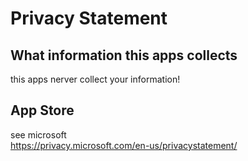 # Privacy Statement

## What information this apps collects

this apps nerver collect your information!

## App Store
see microsoft   
https://privacy.microsoft.com/en-us/privacystatement/
